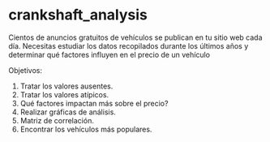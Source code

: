 # crankshaft_analysis
Cientos de anuncios gratuitos de vehículos se publican en tu sitio web cada día. Necesitas estudiar los datos recopilados durante los últimos años y determinar qué factores influyen en el precio de un vehículo

Objetivos:
1. Tratar los valores ausentes.
2. Tratar los valores atípicos.
3. Qué factores impactan más sobre el precio?
4. Realizar gráficas de análisis.
5. Matriz de correlación.
6. Encontrar los vehículos más populares.
